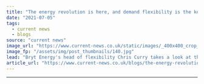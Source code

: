 ```yaml
---
title: "The energy revolution is here, and demand flexibility is the key"
date: "2021-07-05"
tags: 
  - current news
  - blogs
source: "current news"
image_url: "https://www.current-news.co.uk/static/images/_400x400_crop_center-center/Flexibility-image-credit-Bryt-Energy.jpg"
image_fp: "/assets/img/post_thumbnails/140.jpg"
lead: "Bryt Energy's head of flexibility Chris Curry takes a look at the value proposition of demand side response to Britain's increasingly distributed energy sector."
article_url: "https://www.current-news.co.uk/blogs/the-energy-revolution-is-here-and-demand-flexibility-is-the-key?utm_source=rss-feeds&utm_medium=rss&utm_campaign=rss"
---
```


---
